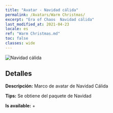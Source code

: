 ```yaml
---
title: "Avatar - Navidad cálida"
permalink: /Avatars/Warm Christmas/
excerpt: "Era of Chaos  Navidad cálida"
last_modified_at: 2021-04-23
locale: es
ref: "Warm Christmas.md"
toc: false
classes: wide
---
```

 ![Navidad cálida](/images/a/avatarFrame_47.png)

## Detalles

 **Descripción:** Marco de avatar de Navidad Cálida 

 **Tips:** Se obtiene del paquete de Navidad 

 **Is available:**  + 

